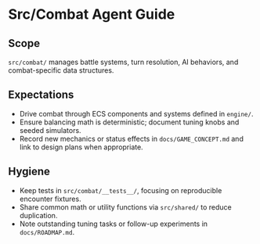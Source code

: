 # Src/Combat Agent Guide

## Scope
`src/combat/` manages battle systems, turn resolution, AI behaviors, and combat-specific data structures.

## Expectations
- Drive combat through ECS components and systems defined in `engine/`.
- Ensure balancing math is deterministic; document tuning knobs and seeded simulators.
- Record new mechanics or status effects in `docs/GAME_CONCEPT.md` and link to design plans when appropriate.

## Hygiene
- Keep tests in `src/combat/__tests__/`, focusing on reproducible encounter fixtures.
- Share common math or utility functions via `src/shared/` to reduce duplication.
- Note outstanding tuning tasks or follow-up experiments in `docs/ROADMAP.md`.
